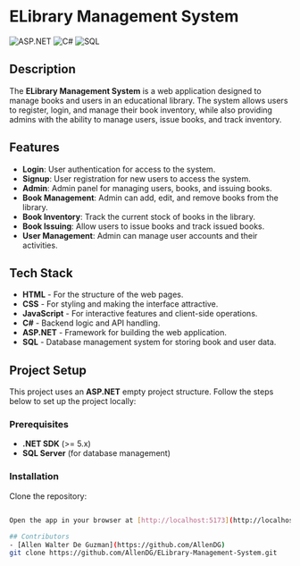 # ELibrary Management System

![ASP.NET](https://img.shields.io/badge/ASP.NET-5C2D91?style=for-the-badge&logo=aspnet&logoColor=white)
![C#](https://img.shields.io/badge/C%23-239120?style=for-the-badge&logo=csharp&logoColor=white)
![SQL](https://img.shields.io/badge/SQL-003B57?style=for-the-badge&logo=Microsoft-SQL-Server&logoColor=white)

## Description
The **ELibrary Management System** is a web application designed to manage books and users in an educational library. The system allows users to register, login, and manage their book inventory, while also providing admins with the ability to manage users, issue books, and track inventory.

## Features
- **Login**: User authentication for access to the system.
- **Signup**: User registration for new users to access the system.
- **Admin**: Admin panel for managing users, books, and issuing books.
- **Book Management**: Admin can add, edit, and remove books from the library.
- **Book Inventory**: Track the current stock of books in the library.
- **Book Issuing**: Allow users to issue books and track issued books.
- **User Management**: Admin can manage user accounts and their activities.

## Tech Stack
- **HTML** - For the structure of the web pages.
- **CSS** - For styling and making the interface attractive.
- **JavaScript** - For interactive features and client-side operations.
- **C#** - Backend logic and API handling.
- **ASP.NET** - Framework for building the web application.
- **SQL** - Database management system for storing book and user data.

## Project Setup

This project uses an **ASP.NET** empty project structure. Follow the steps below to set up the project locally:

### Prerequisites
- **.NET SDK** (>= 5.x)
- **SQL Server** (for database management)

### Installation
Clone the repository:
   ```bash

Open the app in your browser at [http://localhost:5173](http://localhost:5173).

## Contributors
- [Allen Walter De Guzman](https://github.com/AllenDG)
   git clone https://github.com/AllenDG/ELibrary-Management-System.git
